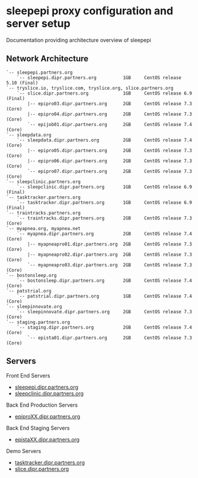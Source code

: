 # sleepepi proxy configuration and server setup

Documentation providing architecture overview of sleepepi

## Network Architecture

```
`-- sleepepi.partners.org
    `-- sleepepi.dipr.partners.org          1GB     CentOS release 5.10 (Final)
`-- tryslice.io, tryslice.com, tryslice.org, slice.partners.org
    `-- slice.dipr.partners.org             1GB     CentOS release 6.9  (Final)
        |-- epipro03.dipr.partners.org      2GB     CentOS release 7.3  (Core)
        |-- epipro04.dipr.partners.org      2GB     CentOS release 7.3  (Core)
        `-- epijob01.dipr.partners.org      2GB     CentOS release 7.4  (Core)
`-- sleepdata.org
    `-- sleepdata.dipr.partners.org         2GB     CentOS release 7.4  (Core)
        |-- epipro05.dipr.partners.org      2GB     CentOS release 7.3  (Core)
        |-- epipro06.dipr.partners.org      2GB     CentOS release 7.3  (Core)
        `-- epipro07.dipr.partners.org      2GB     CentOS release 7.3  (Core)
`-- sleepclinic.partners.org
    `-- sleepclinic.dipr.partners.org       1GB     CentOS release 6.9  (Final)
`-- tasktracker.partners.org
    `-- tasktracker.dipr.partners.org       1GB     CentOS release 6.9  (Final)
`-- traintracks.partners.org
    `-- traintracks.dipr.partners.org       2GB     CentOS release 7.3  (Core)
`-- myapnea.org, myapnea.net
    `-- myapnea.dipr.partners.org           2GB     CentOS release 7.4  (Core)
        |-- myapneapro01.dipr.partners.org  2GB     CentOS release 7.3  (Core)
        |-- myapneapro02.dipr.partners.org  2GB     CentOS release 7.3  (Core)
        `-- myapneapro03.dipr.partners.org  2GB     CentOS release 7.3  (Core)
`-- bostonsleep.org
    `-- bostonsleep.dipr.partners.org       2GB     CentOS release 7.4  (Core)
`-- patstrial.org
    `-- patstrial.dipr.partners.org         1GB     CentOS release 7.4  (Core)
`-- sleepinnovate.org
    `-- sleepinnovate.dipr.partners.org     2GB     CentOS release 7.3  (Core)
`-- staging.partners.org
    `-- staging.dipr.partners.org           2GB     CentOS release 7.4  (Core)
        `-- epista01.dipr.partners.org      2GB     CentOS release 7.3  (Core)
```

## Servers

Front End Servers

- [sleepepi.dipr.partners.org](https://github.com/sleepepi/sleepepi/tree/master/virtual-machines/000-sleepepi.dipr.partners.org.md)
- [sleepclinic.dipr.partners.org](https://github.com/sleepepi/sleepepi/tree/master/virtual-machines/100-technology-and-application-routes.md)

Back End Production Servers

- [epiproXX.dipr.partners.org](https://github.com/sleepepi/sleepepi/tree/master/virtual-machines/100-technology-and-application-routes.md)

Back End Staging Servers

- [epistaXX.dipr.partners.org](https://github.com/sleepepi/sleepepi/blob/master/virtual-machines/100-technology-and-application-routes.md)

Demo Servers

- [tasktracker.dipr.partners.org](https://github.com/sleepepi/sleepepi/blob/master/virtual-machines/100-technology-and-application-routes.md)
- [slice.dipr.partners.org](https://github.com/sleepepi/sleepepi/blob/master/virtual-machines/100-technology-and-application-routes.md)
